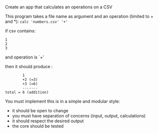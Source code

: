 Create an app that calculates an operations on a CSV

This program takes a file name as argument and an operation (limited to + and *):
`calc 'numbers.csv' '+'`

if csv contains:
```
1
2
3
``` 

and operation is `+'

then it should produce :

```
        1
        +2 (=3)
        +3 (=6)
        -------
total = 6 (addition)
```


You must implement this is in a simple and modular style:
- it should be open to change
- you must have separation of concerns (input, output, calculations)
- it should respect the desired output
- the core should be tested
